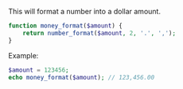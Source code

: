 This will format a number into a dollar amount.
```php
function money_format($amount) {
    return number_format($amount, 2, '.', ',');
}
```
Example:
```php
$amount = 123456;
echo money_format($amount); // 123,456.00
```
